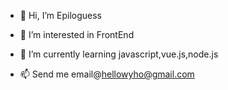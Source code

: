 - 👋 Hi, I’m Epiloguess
- 👀 I’m interested in FrontEnd
- 🌱 I’m currently learning javascript,vue.js,node.js

- 📫 Send me email@hellowyho@gmail.com

<!---
Epiloguess/Epiloguess is a ✨ special ✨ repository because its `README.md` (this file) appears on your GitHub profile.
You can click the Preview link to take a look at your changes.
--->
